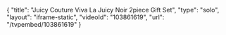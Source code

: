 {
    "title": "Juicy Couture Viva La Juicy Noir 2piece Gift Set",
    "type": "solo",
    "layout": "iframe-static",
    "videoId": "103861619",
    "url": "\/tvpembed\/103861619"
}